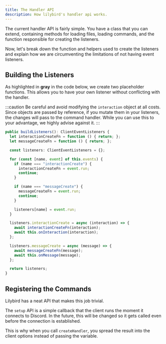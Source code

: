 ```yaml
---
title: The Handler API
description: How lilybird's handler api works.
---
```


The current handler API is fairly simple. You have a class that you can extend, containing methods for loading files, loading commands, and the function responsible for creating the listeners.

Now, let's break down the function and helpers used to create the listeners and explain how we are circumventing the limitations of not having event listeners.

## Building the Listeners

As highlighted in **gray** in the code below, we create two placeholder functions. This allows you to have your own listener without conflicting with the handler.

:::caution
Be careful and avoid modifying the `interaction` object at all costs. Since objects are passed by reference, if you mutate them in your listeners, the changes will pass to the command handler. While you can use this to your advantage, we highly advise against it.
:::


```ts {2, 3}
public buildListeners(): ClientEventListeners {
  let interactionCreateFn = function () { return; };
  let messageCreateFn = function () { return; };

  const listeners: ClientEventListeners = {};

  for (const [name, event] of this.events) {
    if (name === "interactionCreate") {
      interactionCreateFn = event.run;
      continue;
    }

    if (name === "messageCreate") {
      messageCreateFn = event.run;
      continue;
    }

    listeners[name] = event.run;
  }

  listeners.interactionCreate = async (interaction) => {
    await interactionCreateFn(interaction);
    await this.onInteraction(interaction);
  };

  listeners.messageCreate = async (message) => {
    await messageCreateFn(message);
    await this.onMessage(message);
  };

  return listeners;
}
```

## Registering the Commands

Lilybird has a neat API that makes this job trivial.

The `setup` API is a simple callback that the client runs the moment it connects to Discord. In the future, this will be changed so it gets called even before the connection is established.

This is why when you call `createHandler`, you spread the result into the client options instead of passing the variable.